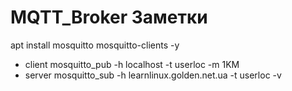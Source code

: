 # MQTT_Broker Заметки
apt  install mosquitto mosquitto-clients -y
- client
mosquitto_pub -h localhost -t userloc -m 1KM
- server
mosquitto_sub -h learnlinux.golden.net.ua -t userloc -v